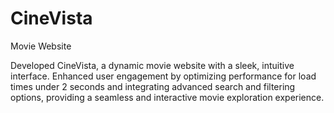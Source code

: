 # CineVista
Movie Website

Developed CineVista, a dynamic movie website with a sleek, intuitive interface. Enhanced user engagement by optimizing performance for load times under 2 seconds and integrating advanced search and filtering options, providing a seamless and interactive movie exploration experience.
